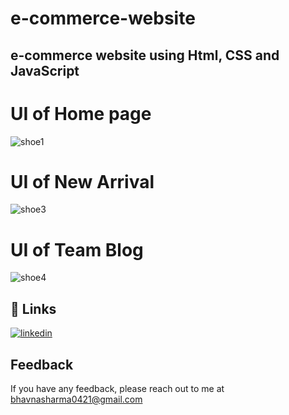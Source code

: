 # e-commerce-website
## e-commerce website using Html, CSS and JavaScript

# UI of Home page

![shoe1](https://user-images.githubusercontent.com/98327416/192083208-64fbc1fa-95b4-49d4-adae-2cf731abea0d.png)

# UI of New Arrival

![shoe3](https://user-images.githubusercontent.com/98327416/192083232-df7430c3-c203-4c83-9e92-def3fd2e49e2.png)

# UI of Team Blog

![shoe4](https://user-images.githubusercontent.com/98327416/192083246-7d8d4967-bcc1-450a-a77c-f72b855e5946.png)


## 🔗 Links
[![linkedin](https://img.shields.io/badge/linkedin-0A66C2?style=for-the-badge&logo=linkedin&logoColor=white)](https://www.linkedin.com/in/bhavna-sharma-1060a620b/)



## Feedback

If you have any feedback, please reach out to me at bhavnasharma0421@gmail.com

